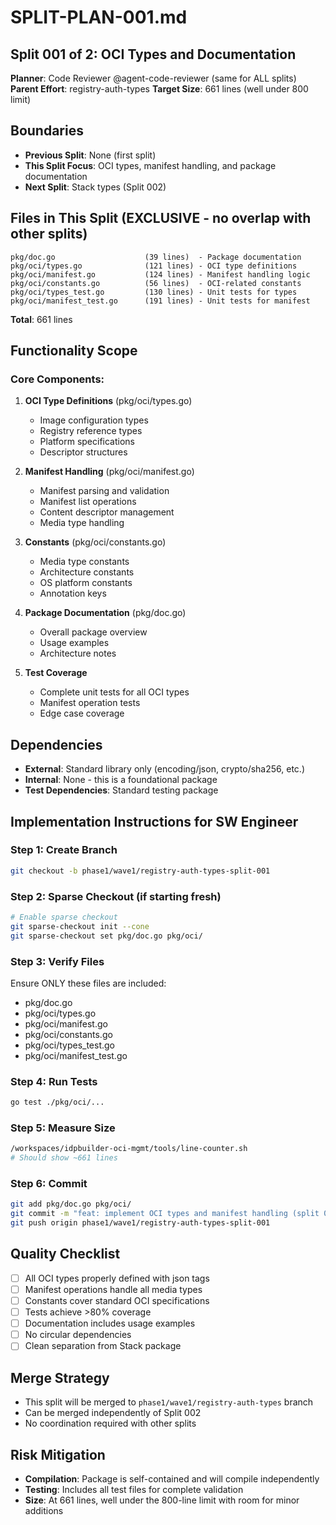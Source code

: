 # SPLIT-PLAN-001.md
## Split 001 of 2: OCI Types and Documentation
**Planner**: Code Reviewer @agent-code-reviewer (same for ALL splits)
**Parent Effort**: registry-auth-types
**Target Size**: 661 lines (well under 800 limit)

## Boundaries
- **Previous Split**: None (first split)
- **This Split Focus**: OCI types, manifest handling, and package documentation
- **Next Split**: Stack types (Split 002)

## Files in This Split (EXCLUSIVE - no overlap with other splits)
```
pkg/doc.go                    (39 lines)  - Package documentation
pkg/oci/types.go              (121 lines) - OCI type definitions
pkg/oci/manifest.go           (124 lines) - Manifest handling logic
pkg/oci/constants.go          (56 lines)  - OCI-related constants
pkg/oci/types_test.go         (130 lines) - Unit tests for types
pkg/oci/manifest_test.go      (191 lines) - Unit tests for manifest
```
**Total**: 661 lines

## Functionality Scope
### Core Components:
1. **OCI Type Definitions** (pkg/oci/types.go)
   - Image configuration types
   - Registry reference types
   - Platform specifications
   - Descriptor structures

2. **Manifest Handling** (pkg/oci/manifest.go)
   - Manifest parsing and validation
   - Manifest list operations
   - Content descriptor management
   - Media type handling

3. **Constants** (pkg/oci/constants.go)
   - Media type constants
   - Architecture constants
   - OS platform constants
   - Annotation keys

4. **Package Documentation** (pkg/doc.go)
   - Overall package overview
   - Usage examples
   - Architecture notes

5. **Test Coverage**
   - Complete unit tests for all OCI types
   - Manifest operation tests
   - Edge case coverage

## Dependencies
- **External**: Standard library only (encoding/json, crypto/sha256, etc.)
- **Internal**: None - this is a foundational package
- **Test Dependencies**: Standard testing package

## Implementation Instructions for SW Engineer

### Step 1: Create Branch
```bash
git checkout -b phase1/wave1/registry-auth-types-split-001
```

### Step 2: Sparse Checkout (if starting fresh)
```bash
# Enable sparse checkout
git sparse-checkout init --cone
git sparse-checkout set pkg/doc.go pkg/oci/
```

### Step 3: Verify Files
Ensure ONLY these files are included:
- pkg/doc.go
- pkg/oci/types.go
- pkg/oci/manifest.go
- pkg/oci/constants.go
- pkg/oci/types_test.go
- pkg/oci/manifest_test.go

### Step 4: Run Tests
```bash
go test ./pkg/oci/...
```

### Step 5: Measure Size
```bash
/workspaces/idpbuilder-oci-mgmt/tools/line-counter.sh
# Should show ~661 lines
```

### Step 6: Commit
```bash
git add pkg/doc.go pkg/oci/
git commit -m "feat: implement OCI types and manifest handling (split 001)"
git push origin phase1/wave1/registry-auth-types-split-001
```

## Quality Checklist
- [ ] All OCI types properly defined with json tags
- [ ] Manifest operations handle all media types
- [ ] Constants cover standard OCI specifications
- [ ] Tests achieve >80% coverage
- [ ] Documentation includes usage examples
- [ ] No circular dependencies
- [ ] Clean separation from Stack package

## Merge Strategy
- This split will be merged to `phase1/wave1/registry-auth-types` branch
- Can be merged independently of Split 002
- No coordination required with other splits

## Risk Mitigation
- **Compilation**: Package is self-contained and will compile independently
- **Testing**: Includes all test files for complete validation
- **Size**: At 661 lines, well under the 800-line limit with room for minor additions